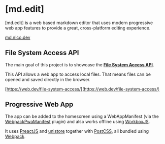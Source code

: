 # [md.edit]

[md.edit] is a web based markdown editor that uses modern progressive web app features to provide a great, cross-platform editing experience.

[md.nico.dev](https://md.nico.dev)

## File System Access API

The main goal of this project is to showcase the **[File System Access API](https://wicg.github.io/file-system-access/)**.

This API allows a web app to access local files. That means files can be opened and saved directly in the browser.  

[https://web.dev/file-system-access/](https://web.dev/file-system-access/)

## Progressive Web App

The app can be added to the homescreen using a WebAppManifest (via the [WebpackPwaManifest](https://github.com/nico-martin/markdown-editor/blob/main/webpack.config.babel.js#L88-L114) plugin) and also works offline using [WorkboxJS](https://developers.google.com/web/tools/workbox).

It uses [PreactJS](https://preactjs.com/) and [unistore](https://github.com/developit/unistore) together with [PostCSS](https://postcss.org/), all bundled using [Webpack](https://webpack.js.org/).